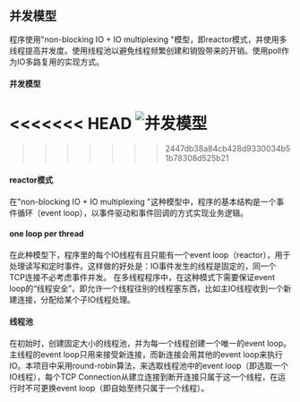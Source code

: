 并发模型
---
程序使用"non-blocking  IO + IO multiplexing "模型，即reactor模式，并使用多线程提高并发度。使用线程池以避免线程频繁创建和销毁带来的开销。使用poll作为IO多路复用的实现方式。
#### 并发模型
<<<<<<< HEAD
![并发模型](https://github.com/wuxdzju/sumer/tree/fixb/imag/并发模型.png) 
=======

>>>>>>> 2447db38a84cb428d9330034b51b78308d525b21
#### reactor模式
在"non-blocking  IO + IO multiplexing "这种模型中，程序的基本结构是一个事件循环（event loop），以事件驱动和事件回调的方式实现业务逻辑。

#### one loop per thread
在此种模型下，程序里的每个IO线程有且只能有一个event loop（reactor），用于处理读写和定时事件。这样做的好处是：IO事件发生的线程是固定的，同一个TCP连接不必考虑事件并发。
在多线程程序中，在这种模式下需要保证event loop的“线程安全”，即允许一个线程往别的线程塞东西，比如主IO线程收到一个新建连接，分配给某个子IO线程处理。

#### 线程池
在初始时，创建固定大小的线程池，并为每一个线程创建一个唯一的event loop。主线程的event loop只用来接受新连接，而新连接会用其他的event loop来执行IO。本项目中采用round-robin算法，来选取线程池中的event loop（即选取一个IO线程），每个TCP Connection从建立连接到断开连接只属于这一个线程，在运行时不可更换event loop（即自始至终只属于一个线程）。

